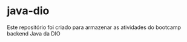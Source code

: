 # java-dio
Este repositório foi criado para armazenar as atividades do bootcamp backend Java da DIO
